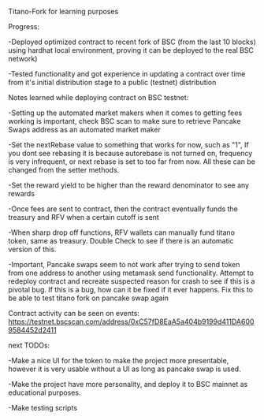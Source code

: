 Titano-Fork for learning purposes




Progress:

-Deployed optimized contract to recent fork of BSC (from the last 10 blocks) using hardhat local environment, proving it can be deployed to the real BSC network)

-Tested functionality and got experience in updating a contract over time from it's initial distribution stage to a public (testnet) distribution





Notes learned while deploying contract on BSC testnet: 

-Setting up the automated market makers when it comes to getting fees working is important, check BSC scan to make sure to retrieve Pancake Swaps address as an automated market maker

-Set the nextRebase value to something that works for now, such as "1", If you dont see rebasing it is because autorebase is not turned on, frequency is very infrequent, or next rebase is set to too far from now. All these can be changed from the setter methods.

-Set the reward yield to be higher than the reward denominator to see any rewards

-Once fees are sent to contract, then the contract eventually funds the treasury and RFV when a certain cutoff is sent

-When sharp drop off functions, RFV wallets can manually fund titano token, same as treasury. Double Check to see if there is an automatic version of this.

-Important, Pancake swaps seem to not work after trying to send token from one address to another using metamask send functionality. Attempt to redeploy contract and recreate suspected reason for crash to see if this is a pivotal bug. If this is a bug, how can it be fixed if it ever happens. Fix this to be able to test titano fork on pancake swap again

Contract activity can be seen on events: https://testnet.bscscan.com/address/0xC57fD8EaA5a404b9199d411DA6009584452d2411





next TODOs:

-Make a nice UI for the token to make the project more presentable, however it is very usable without a UI as long as pancake swap is used.

-Make the project have more personality, and deploy it to BSC mainnet as educational purposes.

-Make testing scripts
